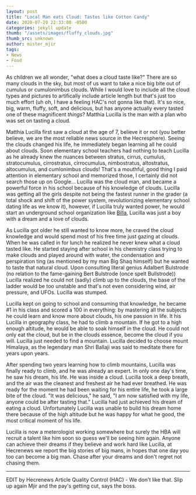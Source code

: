 ```yaml
---
layout: post
title: "Local Man eats Cloud: Tastes like Cotton Candy"
date: 2020-07-29 22:33:00 -0500
categories: jekyll update
thumb: "/assets/images/fluffy_clouds.jpg"
thumb_src: unknown
author: mister_mjir
tags:
- News
- Food
---
```


As children we all wonder, "what does a cloud taste like?" There are so many clouds in the sky, but most of us want to take a nice big bite out of cumulus or
cumulonimbus clouds. While I would love to include all the cloud types and pictures to artifically include article length but that's just too much effort (uh oh,
I have a feeling HAC's not gonna like that). It's so nice, big, warm, fluffy, soft, and delicious, but has anyone actually every tasted one of these magnificent
*things*? Matthia Lucilla is the man with a plan who was set on tasting a cloud.

Matthia Lucilla first saw a cloud at the age of 7, believe it or not (you better believe, we are the most reliable news source in the Hecresphere). Seeing the clouds
changed his life, he immediately began learning all he could about clouds. Soon elementary school teachers had nothing to teach Lucilla as he already knew the nuances
between stratus, cirrus, cumulus, stratocumulus, cirrostratus, cirrocumulus, nimbostratus, altostratus, altocumulus, and cumlonimbus clouds! That's a mouthful, good
thing I paid attention in elementary school and memorized those, I certainly did not search those up on Google... Lucilla was the cloud man, and became a powerful
force in his school because of his knowledge of clouds. Lucilla was getting all the girls despite not being the fastest runner in the grader (a total shock and shift
of the power system, revolutionizing elementary school dating life as we know it), however, if Lucilla truly wanted power, he would start an underground school
organization like [Billa](https://hecrenews.github.io/jekyll/update/2020/07/27/billa-the-rise-and-fall-of-an-undergound-school-organization.html), Lucilla was just
a boy with a dream and a love of clouds.

As Lucilla got older he still wanted to know more, he craved the cloud knowledge and would spend most of his free time just gazing at clouds. When he was called in for
lunch he realized he never knew what a cloud tasted like. He started staying after school in his chemistry class trying to make clouds and played around with water,
the condensation and perspiration ting (as mentioned by my man Big Shaq himself) but he wanted to taste that natural cloud. Upon consulting literal genius Adalbert
Bulstrode (no relation to the fame-gaining Bert Bulstrode (once spelt Bullstrode)) Lucilla realized he could not (sadly) climb up to the clouds, the base of the ladder
would be too unstable and that's not even considering wind, air pressure, and UFOs. Lucilla was stumped.

Lucilla kept on going to school and consuming that knowledge, he became #1 in his class and scored a 100 in everything: by mastering all the subjects he could learn
and know more about clouds, his one passion in life. It his Lucilla in geography class, he had to climb a mountain. If he got to a high enough altitude, he would be
able to soak himself in the cloud. He could not only eat the cloud, but be in the clouds essence, become the cloud if you will. Lucilla just needed to find a mountain.
Lucilla decided to choose mount Himalaya, as the legendary man Shri Ballaji was said to meditate there for years upon years.

After spending two years learning how to climb mountains, Lucilla was finally ready to climb, and he was already an expert. In only one day's time, he saw his dream,
his life. He was inside a cloud. Lucilla took a deep breath, and the air was the cleanest and freshest air he had ever breathed. He was ready for the moment he had
been waiting for his entire life, he took a large bite of the cloud. "It was delicious," he said, "I am now satisfied with my life, anyone could be after tasting
that." Lucilla had just achieved his dream of eating a cloud. Unfortunately Lucilla was unable to build his dream home there because of the high altitude but he was
happy for what he good, the most critical moment of his life.

Lucilla is now a meterologist working somewhere but surely the HBA will recruit a talent like him soon so guess we'll be seeing him again. Anyone can achieve their
dreams if they believe and work hard like Lucilla, at Hecrenews we report the big stories of big mans, in hopes that one day you too can become a big man. Chase after
your dreams and don't regret not chasing them.

---

EDIT by Hecrenews Article Quality Control (HAC) - We don't like that. Slip up again Mjir and the pay's getting cut, says the boss.
